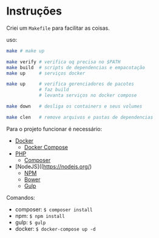 
# Instruções

Criei um `Makefile` para facilitar as coisas.

uso:
```sh
make # make up

make verify # verifica oq precisa no $PATH
make build  # scripts de dependencias e empacotação
make up     # serviços docker

make up     # verifica gerenciadores de pacotes
            # faz build
            # levanta serviços no docker compose

make down   # desliga os containers e seus volumes

make clen   # remove arquivos e pastas de dependencias
```

Para o projeto funcionar é necessário:
* [Docker](https://www.docker.com/)
    * [Docker Compose](https://docs.docker.com/compose/)
* [PHP](http://php.net/)
    * [Composer](https://getcomposer.org/)
* [NodeJS]((https://nodejs.org/)
    * [NPM](https://www.npmjs.com/)
    * [Bower](https://bower.io/)
    * [Gulp](http://gulpjs.com/)

Comandos:
* composer: `$ composer install`
* npm: `$ npm install`
* gulp: `$ gulp`
* docker: `$ docker-compose up -d`
